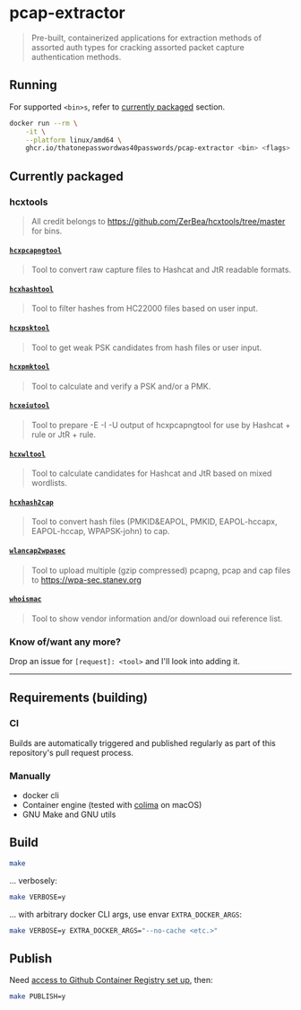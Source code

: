 # pcap-extractor

> Pre-built, containerized applications for extraction methods of assorted auth types
> for cracking assorted packet capture authentication methods.

## Running

For supported `<bin>s`, refer to [currently packaged](#currently-packaged) section.

```bash
docker run --rm \
    -it \
    --platform linux/amd64 \
    ghcr.io/thatonepasswordwas40passwords/pcap-extractor <bin> <flags>
```

## Currently packaged

### hcxtools

> All credit belongs to https://github.com/ZerBea/hcxtools/tree/master for bins.

#### [`hcxpcapngtool`][1]

> Tool to convert raw capture files to Hashcat and JtR readable formats.

#### [`hcxhashtool`][1]

> Tool to filter hashes from HC22000 files based on user input.

#### [`hcxpsktool`][1]

> Tool to get weak PSK candidates from hash files or user input.

#### [`hcxpmktool`][1]

> Tool to calculate and verify a PSK and/or a PMK.

#### [`hcxeiutool`][1]

> Tool to prepare -E -I -U output of hcxpcapngtool for use by Hashcat + rule or JtR + rule.

#### [`hcxwltool`][1]

> Tool to calculate candidates for Hashcat and JtR based on mixed wordlists.

#### [`hcxhash2cap`][1]

> Tool to convert hash files (PMKID&EAPOL, PMKID, EAPOL-hccapx, EAPOL-hccap, WPAPSK-john) to cap.

#### [`wlancap2wpasec`][1]

> Tool to upload multiple (gzip compressed) pcapng, pcap and cap files to https://wpa-sec.stanev.org

#### [`whoismac`][1]

> Tool to show vendor information and/or download oui reference list.

[1]: <https://github.com/ZerBea/hcxtools/tree/master>


### Know of/want any more?

Drop an issue for `[request]: <tool>` and I'll look into adding it.

---

[2]: <https://github.com/aircrack-ng/aircrack-ng/tree/master>

## Requirements (building)

### CI

Builds are automatically triggered and published regularly as part of this repository's
pull request process.


### Manually

- docker cli
- Container engine (tested with [colima](https://github.com/abiosoft/colima) on
  macOS)
- GNU Make and GNU utils

## Build

```bash
make
```

... verbosely:

```bash
make VERBOSE=y
```

... with arbitrary docker CLI args, use envar `EXTRA_DOCKER_ARGS`:

```bash
make VERBOSE=y EXTRA_DOCKER_ARGS="--no-cache <etc.>"
```

## Publish

Need
[access to Github Container Registry set up](#github-container-registry-setup),
then:

```bash
make PUBLISH=y
```


